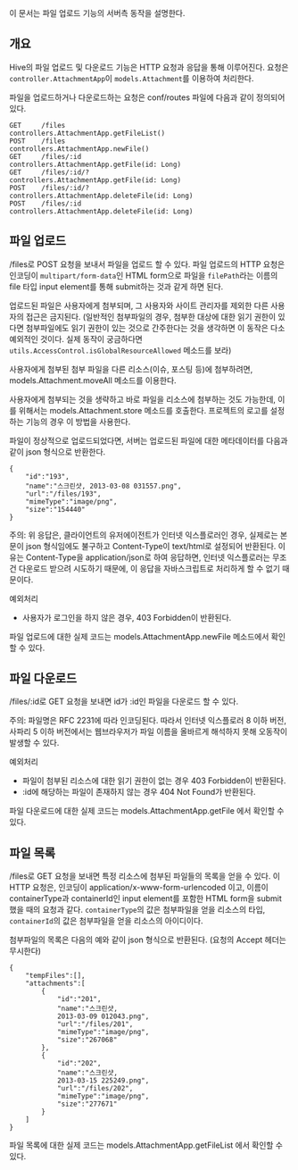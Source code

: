 이 문서는 파일 업로드 기능의 서버측 동작을 설명한다.

개요
----

Hive의 파일 업로드 및 다운로드 기능은 HTTP 요청과 응답을 통해 이루어진다. 요청은 `controller.AttachmentApp`이 `models.Attachment`를 이용하여 처리한다.

파일을 업로드하거나 다운로드하는 요청은 conf/routes 파일에 다음과 같이 정의되어 있다.

    GET     /files                                          controllers.AttachmentApp.getFileList()
    POST    /files                                          controllers.AttachmentApp.newFile()
    GET     /files/:id                                      controllers.AttachmentApp.getFile(id: Long)
    GET     /files/:id/?                                    controllers.AttachmentApp.getFile(id: Long)
    POST    /files/:id/?                            		controllers.AttachmentApp.deleteFile(id: Long)
    POST    /files/:id                            			controllers.AttachmentApp.deleteFile(id: Long)

파일 업로드
-----------

/files로 POST 요청을 보내서 파일을 업로드 할 수 있다. 파일 업로드의 HTTP 요청은 인코딩이 `multipart/form-data`인 HTML form으로 파일을 `filePath`라는 이름의 file 타입 input element를 통해 submit하는 것과 같게 하면 된다.

업로드된 파일은 사용자에게 첨부되며, 그 사용자와 사이트 관리자를 제외한 다른 사용자의 접근은 금지된다. (일반적인 첨부파일의 경우, 첨부한 대상에 대한 읽기 권한이 있다면 첨부파일에도 읽기 권한이 있는 것으로 간주한다는 것을 생각하면 이 동작은 다소 예외적인 것이다. 실제 동작이 궁금하다면 `utils.AccessControl.isGlobalResourceAllowed` 메소드를 보라)

사용자에게 첨부된 첨부 파일을 다른 리소스(이슈, 포스팅 등)에 첨부하려면, models.Attachment.moveAll 메소드를 이용한다.

사용자에게 첨부되는 것을 생략하고 바로 파일을 리소스에 첨부하는 것도 가능한데, 이를 위해서는 models.Attachment.store 메소드를 호출한다. 프로젝트의 로고를 설정하는 기능의 경우 이 방법을 사용한다.

파일이 정상적으로 업로드되었다면, 서버는 업로드된 파일에 대한 메타데이터를 다음과 같이 json 형식으로 반환한다.

    {
        "id":"193",
        "name":"스크린샷, 2013-03-08 031557.png",
        "url":"/files/193",
        "mimeType":"image/png",
        "size":"154440"
    }

주의: 위 응답은, 클라이언트의 유저에이전트가 인터넷 익스플로러인 경우, 실제로는 본문이 json 형식임에도 불구하고 Content-Type이 text/html로 설정되어 반환된다. 이유는 Content-Type을 application/json로 하여 응답하면, 인터넷 익스플로러는 무조건 다운로드 받으려 시도하기 때문에, 이 응답을 자바스크립트로 처리하게 할 수 없기 때문이다.

예외처리
* 사용자가 로그인을 하지 않은 경우, 403 Forbidden이 반환된다.

파일 업로드에 대한 실제 코드는 models.AttachmentApp.newFile 메소드에서 확인할 수 있다.

파일 다운로드
-------------

/files/:id로 GET 요청을 보내면 id가 :id인 파일을 다운로드 할 수 있다.

주의: 파일명은 RFC 2231에 따라 인코딩된다. 따라서 인터넷 익스플로러 8 이하 버전, 사파리 5 이하 버전에서는 웹브라우저가 파일 이름을 올바르게 해석하지 못해 오동작이 발생할 수 있다.

예외처리
* 파일이 첨부된 리소스에 대한 읽기 권한이 없는 경우 403 Forbidden이 반환된다.
* :id에 해당하는 파일이 존재하지 않는 경우 404 Not Found가 반환된다.

파일 다운로드에 대한 실제 코드는 models.AttachmentApp.getFile 에서 확인할 수 있다.

파일 목록
---------

/files로 GET 요청을 보내면 특정 리소스에 첨부된 파일들의 목록을 얻을 수 있다. 이 HTTP 요청은, 인코딩이 application/x-www-form-urlencoded 이고, 이름이 containerType과 containerId인 input element를 포함한 HTML form을 submit 했을 때의 요청과 같다. `containerType`의 값은 첨부파일을 얻을 리소스의 타입, `containerId`의 값은 첨부파일을 얻을 리소스의 아이디이다.

첨부파일의 목록은 다음의 예와 같이 json 형식으로 반환된다. (요청의 Accept 헤더는 무시한다)

    {
        "tempFiles":[],
        "attachments":[
            {
                "id":"201",
                "name":"스크린샷,
                2013-03-09 012043.png",
                "url":"/files/201",
                "mimeType":"image/png",
                "size":"267068"
            },
            {
                "id":"202",
                "name":"스크린샷,
                2013-03-15 225249.png",
                "url":"/files/202",
                "mimeType":"image/png",
                "size":"277671"
            }
        ]
    }

파일 목록에 대한 실제 코드는 models.AttachmentApp.getFileList 에서 확인할 수 있다.
